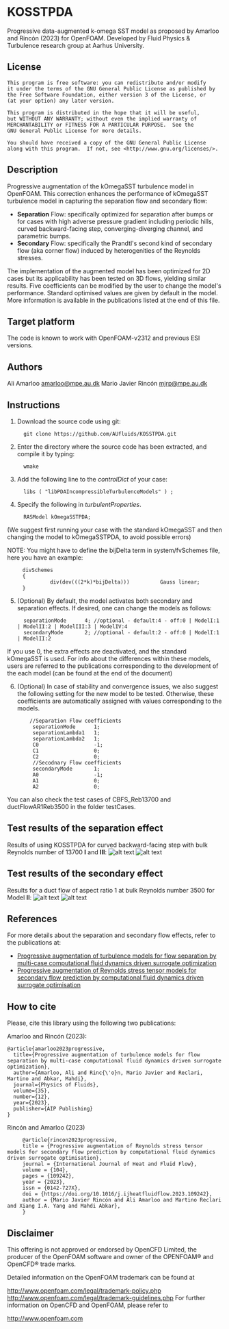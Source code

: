 # KOSSTPDA
Progressive data-augmented k-omega SST model
as proposed by Amarloo and Rincón (2023) for OpenFOAM.
Developed by Fluid Physics & Turbulence research group at Aarhus University.


## License
    This program is free software: you can redistribute and/or modify
    it under the terms of the GNU General Public License as published by
    the Free Software Foundation, either version 3 of the License, or
    (at your option) any later version.

    This program is distributed in the hope that it will be useful,
    but WITHOUT ANY WARRANTY; without even the implied warranty of
    MERCHANTABILITY or FITNESS FOR A PARTICULAR PURPOSE.  See the
    GNU General Public License for more details.

    You should have received a copy of the GNU General Public License
    along with this program.  If not, see <http://www.gnu.org/licenses/>.

## Description
Progressive augmentation of the kOmegaSST turbulence model in OpenFOAM.
This correction enhances the performance of kOmegaSST turbulence model in 
capturing the separation flow and secondary flow:
- **Separation** Flow: specifically optimized for separation after bumps or for cases with high adverse pressure gradient
  including periodic hills, curved backward-facing step, converging-diverging channel, and parametric bumps.
- **Secondary** Flow: specifically the Prandtl's second kind of secondary flow (aka corner flow) induced by heterogenities of the Reynolds stresses.


 
The implementation of the augmented model has been optimized for 2D cases but 
its applicability has been tested on 3D flows, yielding similar results.
Five coefficients can be modified by the user to change the model's performance. 
Standard optimised values are given by default in the model.
More information is available in the publications listed at the end of this file.

## Target platform
The code is known to work with OpenFOAM-v2312 and previous ESI versions.

## Authors
Ali Amarloo <amarloo@mpe.au.dk>
Mario Javier Rincón <mjrp@mpe.au.dk>

## Instructions

1. Download the source code using git:

         git clone https://github.com/AUfluids/KOSSTPDA.git

2. Enter the directory where the source code has been extracted, and compile it by typing: 

         wmake

3. Add the following line to the _controlDict_ of your case:

         libs ( "libPDAIncompressibleTurbulenceModels" ) ;

4. Specify the following in _turbulentProperties_.

         RASModel kOmegaSSTPDA;
   
(We suggest first running your case with the standard kOmegaSST and then changing the model to kOmegaSSTPDA, to avoid possible errors)

NOTE: You might have to define the bijDelta term in system/fvSchemes file, here you have an example:

         divSchemes
         {
                  div(dev(((2*k)*bijDelta)))          Gauss linear;
         }

5. (Optional) By default, the model activates both secondary and separation effects. If desired, one can change the models as follows: 

         separationMode      4; //optional - default:4 - off:0 | ModelI:1 | ModelII:2 | ModelIII:3 | ModelIV:4
         secondaryMode       2; //optional - default:2 - off:0 | ModelI:1 | ModelII:2
   
If you use 0, the extra effects are deactivated, and the standard kOmegaSST is used.
For info about the differences within these models, users are referred to the publications corresponding to the development of the each model (can be found at the end of the document)
   
6. (Optional) In case of stability and convergence issues, we also suggest the following setting for the new model to be tested.
   Otherwise, these coefficients are automatically assigned with values corresponding to the models. 

           //Separation Flow coefficients
            separationMode      1; 
            separationLambda1   1;              
            separationLambda2   1;              
            C0                  -1;             
            C1                  0;             
            C2                  0;             
            //Secodnary Flow coefficients
            secondaryMode       1; 
            A0                  -1;             
            A1                  0;              
            A2                  0;             



You can also check the test cases of CBFS_Reb13700 and ductFlowAR1Reb3500 in the folder testCases.

## Test results of the separation effect

Results of using KOSSTPDA for curved backward-facing step with bulk Reynolds number of 13700 **I** and **III**:
![alt text](https://github.com/AUfluids/KOSSTPDA/blob/main/testCases/CBFS_Reb13700/contours_comparisonCBFS.png)
![alt text](https://github.com/AUfluids/KOSSTPDA/blob/main/testCases/CBFS_Reb13700/quantitative_comparison_CBFS.png)


## Test results of the secondary effect

Results for a duct flow of aspect ratio 1 at bulk Reynolds number 3500 for Model **II**:
![alt text](https://github.com/AUfluids/KOSSTPDA/blob/main/testCases/ductFlowAR1Reb3500/SD_u.png)
![alt text](https://github.com/AUfluids/KOSSTPDA/blob/main/testCases/ductFlowAR1Reb3500/SD_profiles.png)


## References

For more details about the separation and secondary flow effects, refer to the publications at: 
 - [Progressive augmentation of turbulence models for flow separation by multi-case computational fluid dynamics driven surrogate optimization](https://doi.org/10.1063/5.0174470)
 - [Progressive augmentation of Reynolds stress tensor models for secondary flow prediction by computational fluid dynamics driven surrogate optimisation](https://www.researchgate.net/publication/376972302_Progressive_augmentation_of_turbulence_models_for_flow_separation_by_multi-case_computational_fluid_dynamics_driven_surrogate_optimization)


## How to cite

Please, cite this library using the following two publications: 

Amarloo and Rincón (2023):

    @article{amarloo2023progressive,
      title={Progressive augmentation of turbulence models for flow separation by multi-case computational fluid dynamics driven surrogate optimization},
      author={Amarloo, Ali and Rinc{\'o}n, Mario Javier and Reclari, Martino and Abkar, Mahdi},
      journal={Physics of Fluids},
      volume={35},
      number={12},
      year={2023},
      publisher={AIP Publishing}
    }

Rincón and Amarloo (2023)

         @article{rincon2023progressive,
         title = {Progressive augmentation of Reynolds stress tensor models for secondary flow prediction by computational fluid dynamics driven surrogate optimisation},
         journal = {International Journal of Heat and Fluid Flow},
         volume = {104},
         pages = {109242},
         year = {2023},
         issn = {0142-727X},
         doi = {https://doi.org/10.1016/j.ijheatfluidflow.2023.109242},
         author = {Mario Javier Rincón and Ali Amarloo and Martino Reclari and Xiang I.A. Yang and Mahdi Abkar},
         }


## Disclaimer
This offering is not approved or endorsed by OpenCFD Limited, the producer of the OpenFOAM software and owner of the OPENFOAM® and OpenCFD® trade marks.

Detailed information on the OpenFOAM trademark can be found at

http://www.openfoam.com/legal/trademark-policy.php
http://www.openfoam.com/legal/trademark-guidelines.php
For further information on OpenCFD and OpenFOAM, please refer to

http://www.openfoam.com
